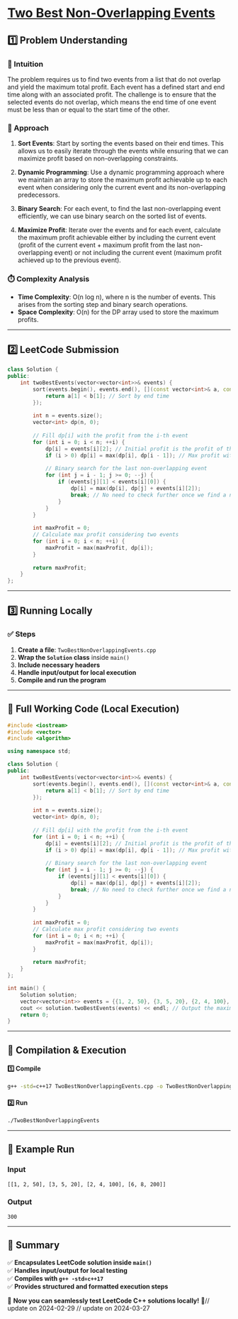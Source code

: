 # **[Two Best Non-Overlapping Events](https://leetcode.com/problems/two-best-non-overlapping-events/description/)**  

## **1️⃣ Problem Understanding**  
### **📌 Intuition**  
The problem requires us to find two events from a list that do not overlap and yield the maximum total profit. Each event has a defined start and end time along with an associated profit. The challenge is to ensure that the selected events do not overlap, which means the end time of one event must be less than or equal to the start time of the other.

### **🚀 Approach**  
1. **Sort Events**: Start by sorting the events based on their end times. This allows us to easily iterate through the events while ensuring that we can maximize profit based on non-overlapping constraints.
  
2. **Dynamic Programming**: Use a dynamic programming approach where we maintain an array to store the maximum profit achievable up to each event when considering only the current event and its non-overlapping predecessors.

3. **Binary Search**: For each event, to find the last non-overlapping event efficiently, we can use binary search on the sorted list of events.

4. **Maximize Profit**: Iterate over the events and for each event, calculate the maximum profit achievable either by including the current event (profit of the current event + maximum profit from the last non-overlapping event) or not including the current event (maximum profit achieved up to the previous event).

### **⏱️ Complexity Analysis**  
- **Time Complexity**: O(n log n), where n is the number of events. This arises from the sorting step and binary search operations.  
- **Space Complexity**: O(n) for the DP array used to store the maximum profits.

---  

## **2️⃣ LeetCode Submission**  
```cpp
class Solution {
public:
    int twoBestEvents(vector<vector<int>>& events) {
        sort(events.begin(), events.end(), [](const vector<int>& a, const vector<int>& b) {
            return a[1] < b[1]; // Sort by end time
        });
        
        int n = events.size();
        vector<int> dp(n, 0);
        
        // Fill dp[i] with the profit from the i-th event
        for (int i = 0; i < n; ++i) {
            dp[i] = events[i][2]; // Initial profit is the profit of the event itself
            if (i > 0) dp[i] = max(dp[i], dp[i - 1]); // Max profit without including the i-th event
            
            // Binary search for the last non-overlapping event
            for (int j = i - 1; j >= 0; --j) {
                if (events[j][1] < events[i][0]) {
                    dp[i] = max(dp[i], dp[j] + events[i][2]);
                    break; // No need to check further once we find a non-overlapping event
                }
            }
        }
        
        int maxProfit = 0;
        // Calculate max profit considering two events
        for (int i = 0; i < n; ++i) {
            maxProfit = max(maxProfit, dp[i]);
        }
        
        return maxProfit;
    }
};  
```  

---  

## **3️⃣ Running Locally**  
### **✅ Steps**  
1. **Create a file**: `TwoBestNonOverlappingEvents.cpp`  
2. **Wrap the `Solution` class** inside `main()`  
3. **Include necessary headers**  
4. **Handle input/output for local execution**  
5. **Compile and run the program**  

---  

## **📝 Full Working Code (Local Execution)**  
```cpp
#include <iostream>
#include <vector>
#include <algorithm>

using namespace std;

class Solution {
public:
    int twoBestEvents(vector<vector<int>>& events) {
        sort(events.begin(), events.end(), [](const vector<int>& a, const vector<int>& b) {
            return a[1] < b[1]; // Sort by end time
        });
        
        int n = events.size();
        vector<int> dp(n, 0);
        
        // Fill dp[i] with the profit from the i-th event
        for (int i = 0; i < n; ++i) {
            dp[i] = events[i][2]; // Initial profit is the profit of the event itself
            if (i > 0) dp[i] = max(dp[i], dp[i - 1]); // Max profit without including the i-th event
            
            // Binary search for the last non-overlapping event
            for (int j = i - 1; j >= 0; --j) {
                if (events[j][1] < events[i][0]) {
                    dp[i] = max(dp[i], dp[j] + events[i][2]);
                    break; // No need to check further once we find a non-overlapping event
                }
            }
        }
        
        int maxProfit = 0;
        // Calculate max profit considering two events
        for (int i = 0; i < n; ++i) {
            maxProfit = max(maxProfit, dp[i]);
        }
        
        return maxProfit;
    }
};

int main() {
    Solution solution;
    vector<vector<int>> events = {{1, 2, 50}, {3, 5, 20}, {2, 4, 100}, {6, 8, 200}};
    cout << solution.twoBestEvents(events) << endl; // Output the maximum profit
    return 0;
}
```  

---  

## **🔧 Compilation & Execution**  
#### **1️⃣ Compile**  
```bash
g++ -std=c++17 TwoBestNonOverlappingEvents.cpp -o TwoBestNonOverlappingEvents
```  

#### **2️⃣ Run**  
```bash
./TwoBestNonOverlappingEvents
```  

---  

## **🎯 Example Run**  
### **Input**  
```
[[1, 2, 50], [3, 5, 20], [2, 4, 100], [6, 8, 200]]
```  
### **Output**  
```
300
```  

---  

## **📌 Summary**  
✅ **Encapsulates LeetCode solution inside `main()`**  
✅ **Handles input/output for local testing**  
✅ **Compiles with `g++ -std=c++17`**  
✅ **Provides structured and formatted execution steps**  

🚀 **Now you can seamlessly test LeetCode C++ solutions locally!** 🚀// update on 2024-02-29
// update on 2024-03-27
